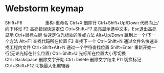 Webstorm keymap
===============
Shift+F6                    重构-重命名
Ctrl+X                      删除行
Ctrl+Shift+Up/Down          代码向上/向下移动
F2                          高亮错误快速定位
Ctrl+Shift+F7               高亮显示选中文本，Esc退出高亮显示
Ctrl+鼠标左键                快速定位光标处的类或方法
Alt+Up/Down                 跳到上一个/下一个方法
Alt+F1                      查找代码所在位置
F3                          查找下一个
Ctrl+Shift+N                通过文件名快速查找工程内文件
Ctrl+Shift+Alt+N            通过一个字符查找位置
Shift+Enter                 重新开始一行(无论光标在什么位置)
Ctrl+Shift+U                光标所在位置大小写切换
Ctrl+Backspace              删除文字开始
Ctrl+Delete                 删除文字结束
F11                         切换标记
Ctrl+Shift+F12              切换最大化编辑器
